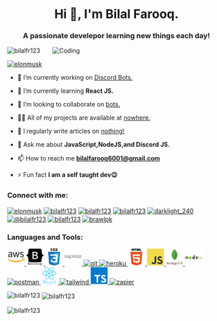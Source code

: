 
<h1 align="center">Hi 👋, I'm Bilal Farooq.</h1>
<h3 align="center">A passionate develepor learning new things each day!</h3>
<img align="right" alt="Coding" width="400" src="https://user-images.githubusercontent.com/69011963/137184767-79a13ec7-1bb3-4341-a6da-3a149c9c159a.gif">
<p align="left"> <img src="https://komarev.com/ghpvc/?username=bilalfr123&label=Profile%20views&color=0e75b6&style=flat" alt="bilalfr123" /> </p>

<p align="left"> <a href="https://twitter.com/elonmusk" target="blank"><img src="https://img.shields.io/twitter/follow/elonmusk?logo=twitter&style=for-the-badge" alt="elonmusk" /></a> </p>

- 🔭 I’m currently working on [Discord Bots.](69420.com)

- 🌱 I’m currently learning **React JS.**

- 👯 I’m looking to collaborate on [bots.](www.test.com)

- 👨‍💻 All of my projects are available at [nowhere.](nowhere.)

- 📝 I regularly write articles on [nothing!](nothing!)

- 💬 Ask me about **JavaScript,NodeJS,and Discord JS.**

- 📫 How to reach me **bilalfarooq6001@gmail.com**

- ⚡ Fun fact **I am a self taught dev😉**

<h3 align="left">Connect with me:</h3>
<p align="left">
<a href="https://twitter.com/elonmusk" target="blank"><img align="center" src="https://raw.githubusercontent.com/rahuldkjain/github-profile-readme-generator/master/src/images/icons/Social/twitter.svg" alt="elonmusk" height="30" width="40" /></a>
<a href="https://linkedin.com/in/bilalfr123" target="blank"><img align="center" src="https://raw.githubusercontent.com/rahuldkjain/github-profile-readme-generator/master/src/images/icons/Social/linked-in-alt.svg" alt="bilalfr123" height="30" width="40" /></a>
<a href="https://stackoverflow.com/users/bilalfr123" target="blank"><img align="center" src="https://raw.githubusercontent.com/rahuldkjain/github-profile-readme-generator/master/src/images/icons/Social/stack-overflow.svg" alt="bilalfr123" height="30" width="40" /></a>
<a href="https://fb.com/bilalfr123" target="blank"><img align="center" src="https://raw.githubusercontent.com/rahuldkjain/github-profile-readme-generator/master/src/images/icons/Social/facebook.svg" alt="bilalfr123" height="30" width="40" /></a>
<a href="https://instagram.com/darklight_240" target="blank"><img align="center" src="https://raw.githubusercontent.com/rahuldkjain/github-profile-readme-generator/master/src/images/icons/Social/instagram.svg" alt="darklight_240" height="30" width="40" /></a>
<a href="https://medium.com/@bilalfr123" target="blank"><img align="center" src="https://raw.githubusercontent.com/rahuldkjain/github-profile-readme-generator/master/src/images/icons/Social/medium.svg" alt="@bilalfr123" height="30" width="40" /></a>
<a href="https://www.youtube.com/c/bilalfr123" target="blank"><img align="center" src="https://raw.githubusercontent.com/rahuldkjain/github-profile-readme-generator/master/src/images/icons/Social/youtube.svg" alt="bilalfr123" height="30" width="40" /></a>
<a href="https://discord.gg/brawlpk" target="blank"><img align="center" src="https://raw.githubusercontent.com/rahuldkjain/github-profile-readme-generator/master/src/images/icons/Social/discord.svg" alt="brawlpk" height="30" width="40" /></a>
</p>

<h3 align="left">Languages and Tools:</h3>
<p align="left"> <a href="https://aws.amazon.com" target="_blank" rel="noreferrer"> <img src="https://raw.githubusercontent.com/devicons/devicon/master/icons/amazonwebservices/amazonwebservices-original-wordmark.svg" alt="aws" width="40" height="40"/> </a> <a href="https://getbootstrap.com" target="_blank" rel="noreferrer"> <img src="https://raw.githubusercontent.com/devicons/devicon/master/icons/bootstrap/bootstrap-plain-wordmark.svg" alt="bootstrap" width="40" height="40"/> </a> <a href="https://www.w3schools.com/css/" target="_blank" rel="noreferrer"> <img src="https://raw.githubusercontent.com/devicons/devicon/master/icons/css3/css3-original-wordmark.svg" alt="css3" width="40" height="40"/> </a> <a href="https://expressjs.com" target="_blank" rel="noreferrer"> <img src="https://raw.githubusercontent.com/devicons/devicon/master/icons/express/express-original-wordmark.svg" alt="express" width="40" height="40"/> </a> <a href="https://git-scm.com/" target="_blank" rel="noreferrer"> <img src="https://www.vectorlogo.zone/logos/git-scm/git-scm-icon.svg" alt="git" width="40" height="40"/> </a> <a href="https://heroku.com" target="_blank" rel="noreferrer"> <img src="https://www.vectorlogo.zone/logos/heroku/heroku-icon.svg" alt="heroku" width="40" height="40"/> </a> <a href="https://www.w3.org/html/" target="_blank" rel="noreferrer"> <img src="https://raw.githubusercontent.com/devicons/devicon/master/icons/html5/html5-original-wordmark.svg" alt="html5" width="40" height="40"/> </a> <a href="https://developer.mozilla.org/en-US/docs/Web/JavaScript" target="_blank" rel="noreferrer"> <img src="https://raw.githubusercontent.com/devicons/devicon/master/icons/javascript/javascript-original.svg" alt="javascript" width="40" height="40"/> </a> <a href="https://www.mongodb.com/" target="_blank" rel="noreferrer"> <img src="https://raw.githubusercontent.com/devicons/devicon/master/icons/mongodb/mongodb-original-wordmark.svg" alt="mongodb" width="40" height="40"/> </a> <a href="https://nodejs.org" target="_blank" rel="noreferrer"> <img src="https://raw.githubusercontent.com/devicons/devicon/master/icons/nodejs/nodejs-original-wordmark.svg" alt="nodejs" width="40" height="40"/> </a> <a href="https://postman.com" target="_blank" rel="noreferrer"> <img src="https://www.vectorlogo.zone/logos/getpostman/getpostman-icon.svg" alt="postman" width="40" height="40"/> </a> <a href="https://reactjs.org/" target="_blank" rel="noreferrer"> <img src="https://raw.githubusercontent.com/devicons/devicon/master/icons/react/react-original-wordmark.svg" alt="react" width="40" height="40"/> </a> <a href="https://tailwindcss.com/" target="_blank" rel="noreferrer"> <img src="https://www.vectorlogo.zone/logos/tailwindcss/tailwindcss-icon.svg" alt="tailwind" width="40" height="40"/> </a> <a href="https://www.typescriptlang.org/" target="_blank" rel="noreferrer"> <img src="https://raw.githubusercontent.com/devicons/devicon/master/icons/typescript/typescript-original.svg" alt="typescript" width="40" height="40"/> </a> <a href="https://zapier.com" target="_blank" rel="noreferrer"> <img src="https://www.vectorlogo.zone/logos/zapier/zapier-icon.svg" alt="zapier" width="40" height="40"/> </a> </p>

<p><img align="left" src="https://github-readme-stats.vercel.app/api/top-langs?username=bilalfr123&show_icons=true&locale=en&layout=compact" alt="bilalfr123" /></p>

<p>&nbsp;<img align="center" src="https://github-readme-stats.vercel.app/api?username=bilalfr123&show_icons=true&locale=en" alt="bilalfr123" /></p>

<p><img align="center" src="https://github-readme-streak-stats.herokuapp.com/?user=bilalfr123&" alt="bilalfr123" /></p>
